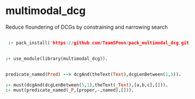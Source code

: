 # multimodal_dcg
Reduce floundering of DCGs by constraining and narrowing search 

```prolog

 :- pack_install('https://github.com/TeamSPoon/pack_multimodal_dcg.git').

```


```prolog

:- use_module(library(multimodal_dcg)).


predicate_named(Pred) --> dcgAnd(theText(Text),dcgLenBetween(1,5)).

:- must(dcgAnd(dcgLenBetween(5,1),theText(_Text),[a,b,c],[])).
:- must(predicate_named(_P,[proper,-,named],[])).


```
